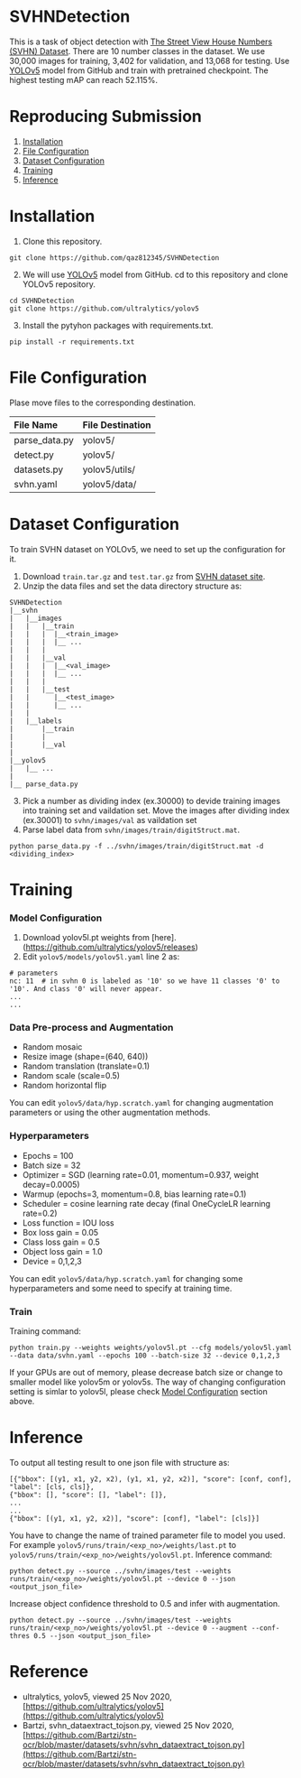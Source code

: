 # SVHNDetection
This is a task of object detection with [The Street View House Numbers (SVHN) Dataset](http://ufldl.stanford.edu/housenumbers/). There are 10 number classes in the dataset. We use 30,000 images for training, 3,402 for validation, and 13,068 for testing. Use [YOLOv5](https://github.com/ultralytics/yolov5) model from GitHub and train with pretrained checkpoint. The highest testing mAP can reach 52.115%.

# Reproducing Submission
1. [Installation](#Installation)
2. [File Configuration](#File-Configuration)
3. [Dataset Configuration](#Dataset-Configuration)
4. [Training](#Training)
5. [Inference](#Inference)

# Installation
1. Clone this repository. 
```
git clone https://github.com/qaz812345/SVHNDetection
```

2. We will use [YOLOv5](https://github.com/ultralytics/yolov5) model from GitHub. cd to this repository and clone YOLOv5 repository.
```
cd SVHNDetection
git clone https://github.com/ultralytics/yolov5
```
3. Install the pytyhon packages with requirements.txt.
```
pip install -r requirements.txt
```
# File Configuration
Plase move files to the corresponding destination.

| File Name | File Destination |
|:-------- | :-------------- |
| parse_data.py | yolov5/ |
| detect.py | yolov5/ |
| datasets.py | yolov5/utils/ |
| svhn.yaml | yolov5/data/ |



# Dataset Configuration
To train SVHN dataset on YOLOv5, we need to set up the configuration for it.
1. Download ```train.tar.gz``` and ```test.tar.gz``` from [SVHN dataset site](http://ufldl.stanford.edu/housenumbers/).
2. Unzip the data files and set the data directory structure as:
```
SVHNDetection
|__svhn
|   |__images
|   |   |__train
|   |   |  |__<train_image>
|   |   |  |__ ...
|   |   |  
|   |   |__val
|   |   |  |__<val_image>
|   |   |  |__ ...
|   |   | 
|   |   |__test
|   |      |__<test_image>
|   |      |__ ...
|   |     
|   |__labels
|       |__train
|       |
|       |__val
|
|__yolov5
|   |__ ...
|
|__ parse_data.py
```
3. Pick a number as dividing index (ex.30000) to devide training images into training set and vaildation set. Move the images after dividing index (ex.30001) to ```svhn/images/val``` as vaildation set 
4. Parse label data from ```svhn/images/train/digitStruct.mat```.
```
python parse_data.py -f ../svhn/images/train/digitStruct.mat -d <dividing_index>
```

# Training
### Model Configuration
1. Download yolov5l.pt weights from [here].(https://github.com/ultralytics/yolov5/releases)
2. Edit ```yolov5/models/yolov5l.yaml``` line 2 as:
```
# parameters
nc: 11  # in svhn 0 is labeled as '10' so we have 11 classes '0' to '10'. And class '0' will never appear.
...
...
```
### Data Pre-process and Augmentation
*	Random mosaic
* Resize image (shape=(640, 640))
* Random translation (translate=0.1)
* Random scale (scale=0.5)
* Random horizontal flip

You can edit ```yolov5/data/hyp.scratch.yaml``` for changing augmentation parameters or using the other augmentation methods.

### Hyperparameters
*	Epochs = 100
*	Batch size = 32
*	Optimizer = SGD (learning rate=0.01, momentum=0.937, weight decay=0.0005)
*	Warmup (epochs=3, momentum=0.8, bias learning rate=0.1)
*	Scheduler = cosine learning rate decay (final OneCycleLR learning rate=0.2)
*	Loss function = IOU loss
*	Box loss gain = 0.05
*	Class loss gain = 0.5
*	Object loss gain = 1.0
*	Device = 0,1,2,3

You can edit ```yolov5/data/hyp.scratch.yaml``` for changing some hyperparameters and some need to specify at training time.

### Train
Training command:
```
python train.py --weights weights/yolov5l.pt --cfg models/yolov5l.yaml --data data/svhn.yaml --epochs 100 --batch-size 32 --device 0,1,2,3
```
If your GPUs are out of memory, please decrease batch size or change to smaller model like yolov5m or yolov5s. The way of changing configuration setting is simlar to yolov5l, please check [Model Configuration](#Model-Configuration) section above.

# Inference
To output all testing result to one json file with structure as:
```
[{"bbox": [(y1, x1, y2, x2), (y1, x1, y2, x2)], "score": [conf, conf], "label": [cls, cls]},
{"bbox": [], "score": [], "label": []},
...
...
{"bbox": [(y1, x1, y2, x2)], "score": [conf], "label": [cls]}]
```
You have to change the name of trained parameter file to model you used. For example ```yolov5/runs/train/<exp_no>/weights/last.pt``` to ```yolov5/runs/train/<exp_no>/weights/yolov5l.pt```.
Inference command:
```
python detect.py --source ../svhn/images/test --weights runs/train/<exp_no>/weights/yolov5l.pt --device 0 --json <output_json_file>
```
Increase object confidence threshold to 0.5 and infer with augmentation.
```
python detect.py --source ../svhn/images/test --weights runs/train/<exp_no>/weights/yolov5l.pt --device 0 --augment --conf-thres 0.5 --json <output_json_file>
```

# Reference
*	ultralytics, yolov5, viewed 25 Nov 2020, [https://github.com/ultralytics/yolov5](https://github.com/ultralytics/yolov5)
*	Bartzi, svhn_dataextract_tojson.py, viewed 25 Nov 2020, [https://github.com/Bartzi/stn-ocr/blob/master/datasets/svhn/svhn_dataextract_tojson.py](https://github.com/Bartzi/stn-ocr/blob/master/datasets/svhn/svhn_dataextract_tojson.py)
